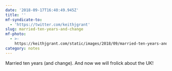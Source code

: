 ```yaml
---
date: '2018-09-17T16:40:49.945Z'
title: ''
mf-syndicate-to:
  - 'https://twitter.com/keithjgrant'
slug: married-ten-years-and-change
mf-photo:
  - >-
    https://keithjgrant.com/static/images/2018/09/married-ten-years-and-change-img-20180917-173705.jpg
category: notes
---
```

Married ten years (and change). And now we will frolick about the UK!
